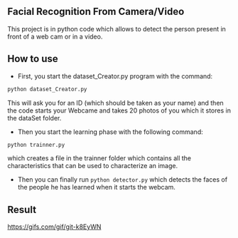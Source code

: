 ## Facial Recognition From Camera/Video
 This project is in python code which allows to detect the person present in front of a web cam or in a video.

## How to  use

- First, you start the dataset_Creator.py program with the command:
``` bash
python dataset_Creator.py
```
This will ask you for an ID (which should be taken as your name) and then the code starts your Webcame and takes 20 photos of you which it stores in the dataSet folder.
 
 - Then you start the learning phase with the following command:
``` bash
python trainner.py
```
which creates a file in the trainner folder which contains all the characteristics that can be used to characterize an image.

- Then you can finally run ```python detector.py```
which detects the faces of the people he has learned when it starts the webcam.

## Result 

https://gifs.com/gif/git-k8EyWN
